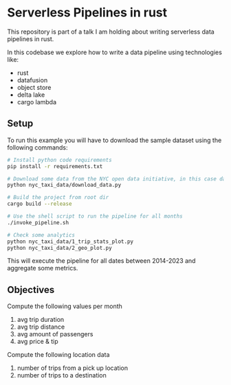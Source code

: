 # Serverless Pipelines in rust

This repository is part of a talk I am holding about writing serverless data pipelines in rust.

In this codebase we explore how to write a data pipeline using technologies like:

- rust
- datafusion
- object store
- delta lake
- cargo lambda

## Setup

To run this example you will have to download the sample dataset using the following commands:

```bash
# Install python code requirements
pip install -r requirements.txt

# Download some data from the NYC open data initiative, in this case data about yellowcab trips from 2014-2023
python nyc_taxi_data/download_data.py

# Build the project from root dir
cargo build --release

# Use the shell script to run the pipeline for all months
./invoke_pipeline.sh

# Check some analytics
python nyc_taxi_data/1_trip_stats_plot.py
python nyc_taxi_data/2_geo_plot.py
```

This will execute the pipeline for all dates between 2014-2023 and aggregate some metrics.

## Objectives

Compute the following values per month

1. avg trip duration
2. avg trip distance
3. avg amount of passengers
4. avg price & tip 

Compute the following location data

1. number of trips from a pick up location
2. number of trips to a destination

